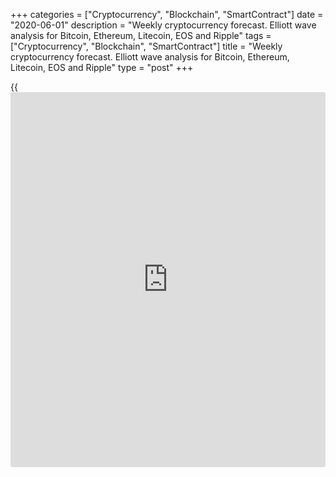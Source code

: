 +++
categories = ["Cryptocurrency", "Blockchain", "SmartContract"]
date = "2020-06-01"
description = "Weekly cryptocurrency forecast. Elliott wave analysis for Bitcoin, Ethereum, Litecoin, EOS and Ripple"
tags = ["Cryptocurrency", "Blockchain", "SmartContract"]
title = "Weekly cryptocurrency forecast. Elliott wave analysis for Bitcoin, Ethereum, Litecoin, EOS and Ripple"
type = "post"
+++

{{<iframe id="large-banner" src="https://www.bounty.group/#slide=24.0" width="100%" height="600" scrolling="no" style="border: 0px solid rgb(216, 221, 230); border-radius: 3px;">}}

June 1, 2020

June 1, 2020

Weekly Elliott wave cryptocurrency forecast and analysisRoman Onegin

## Forecast for BTCUSD, LTCUSD, ETHUSD, EOSUSD, XRPUSD pairs

###  **Elliott wave analysis for[BTCUSD][1]**

 **![LiteForex: Weekly cryptocurrency forecast. Elliott wave analysis
for Bitcoin, Ethereum, Litecoin, EOS and Ripple][2]**

The BTCUSD market is forming the large corrective wave 4 as a double
zigzag [W]-[X]-[Y]. There is now developing the linking wave [X] that
also can complete as an upward double zigzag (W)-(X)-(Y). Wave (W) is a
simple zigzag, the linking wave (X) is a double zigzag, wave (Y) is a
zigzag that has not yet completed. Let study the most recent zigzag in
more detail in a shorter timeframe.

![LiteForex: Weekly cryptocurrency forecast. Elliott wave analysis for
Bitcoin, Ethereum, Litecoin, EOS and Ripple][3]

It is clear from the eight-hour timeframe that, after the linking down
wave (X) completed, the market has started forming the impulse wave A
that is an element of the upward zigzag (Y). Wave A is composed of five
sub-waves [1]-[2]-[3]-[4]-[5], where corrective wave [4] is likely to be
a horizontal contracting triangle. When the entire corrective wave 4
completes at a level of around 8960 that is the level of the lower
construction line, the price can start rising in the upward impulse [5]
towards the level of 11000.

* * *

###  **Elliott wave analysis for[ETHUSD][4]**

 **![LiteForex: Weekly cryptocurrency forecast. Elliott wave analysis
for Bitcoin, Ethereum, Litecoin, EOS and Ripple][5]**

The [daily](https://www.fintecher.org/2020/03/03/forex-trading-daily-strategy/) ETHUSD chart displays the triple zigzag developing, namely,
its second linking wave [X]. This wave can well complete as a double
zigzag (W)-(X)-(Y). There have completed the sub-waves (W) and (X),
which are simple zigzags. There is now forming the impulse wave A. Let
us see the chart structure in more detail in the eight-hour timeframe.

![LiteForex: Weekly cryptocurrency forecast. Elliott wave analysis for
Bitcoin, Ethereum, Litecoin, EOS and Ripple][6]

The bullish impulse wave A is composed of five sub-waves
[1]-[2]-[3]-[4]-[5], where the sideways corrective wave [4] is a
horizontal contracting triangle. There is likely to be forming the final
impulse wave [5]. Wave [5] may complete at a level of around 263.00.
Next, the market should start declining in wave B, as it is outlined in
the chart.

* * *

###  **Elliott wave analysis for[LTCUSD][7]**

 **![LiteForex: Weekly cryptocurrency forecast. Elliott wave analysis
for Bitcoin, Ethereum, Litecoin, EOS and Ripple][8]**

The LTCUSD market is forming the global triple zigzag
[W]-[X]-[Y]-[X]-[Z], where its final part, wave [Z], is developing. This
wave is a simple bearish zigzag (A)-(B)-(C). The impulse wave (A) has
completed, and the price is now following in the upward corrective wave
(B). Let us see the chart structure in more detail.

![LiteForex: Weekly cryptocurrency forecast. Elliott wave analysis for
Bitcoin, Ethereum, Litecoin, EOS and Ripple][9]

There is developing the initial phase of the upward corrective wave (B),
which is unfolding as a simple zigzag A-B-C. There is likely to have
finished the bullish impulse wave A, next, there has started a down
correction. The B correction is likely to be a double three [W]-[X]-[Y].
The upward linking wave [X] should finish soon. Next, the market will be
moving in wave [Y] towards a level of 37.70, as it is outlined in the
chart.

* * *

###  **Elliott wave analysis for[EOSUSD][10]**

 **![LiteForex: Weekly cryptocurrency forecast. Elliott wave analysis
for Bitcoin, Ethereum, Litecoin, EOS and Ripple][11]**

Like other major cryptocurrencies, the EOSUSD market is forming a large
downward triple zigzag [W]-[X]-[Y]-[X]-[Z]. There is now developing the
second linking wave [X] that may complete as a simple upward zigzag
(A)-(B)-(C). Let us see its structure in more detail.

![LiteForex: Weekly cryptocurrency forecast. Elliott wave analysis for
Bitcoin, Ethereum, Litecoin, EOS and Ripple][12]

When the down zigzag-shaped wave [Y] completed, the market has started
rising in the linking wave [X]. All the five sub-waves completed within
the impulse wave (A). Next, there has started forming the corrective
wave (B) that is composed of the sub-waves W-X-Y. The linking wave X
should complete at a level of around 2.8. After that, the market should
be declining in the final wave Y towards a level of 2.1.

* * *

###  **Wave analysis for[XRPUSD][13]**

![LiteForex: Weekly cryptocurrency forecast. Elliott wave analysis for
Bitcoin, Ethereum, Litecoin, EOS and Ripple][14]

The XRPUSD market is also forming the triple zigzag. It is clear from
the [daily](https://www.fintecher.org/2020/03/03/forex-trading-daily-strategy/) timeframe that the first three legs of this zigzag have
completed, there is now unfolding the second linking wave [X] as a
simple upward zigzag. Let see the structure of the [X] wave on the H8
timeframe.

![LiteForex: Weekly cryptocurrency forecast. Elliott wave analysis for
Bitcoin, Ethereum, Litecoin, EOS and Ripple][15]

Wave [X] is likely to complete as a simple zigzag (A)-(B)-(C). There is
now forming the (B) correction as a double zigzag W-X-Z. Over the next
few days, the linking wave X should complete. Next, the market could
start declining in the final motive wave Y towards a level of 0.155.

* * *

P.S. Did you like my article? Share it in social networks: it will be
the best “thank you" :)

Ask me questions and comment below. I’ll be glad to answer your
questions and give necessary explanations.

 **Useful links:**

  * I recommend trying to trade with a reliable broker [here][16]. The system allows you to trade by yourself or copy successful traders from all across the globe.
  * Use my promo-code BLOG for getting deposit bonus 50% on LiteForex platform. Just enter this code in the appropriate field while [depositing][17] your trading account.
  * Telegram channel with high-quality analytics, Forex reviews, training articles, and other useful things for traders <t.me/liteforex>

## Price chart of BTCUSD in real time mode

![Weekly Elliott wave cryptocurrency forecast and analysis][18]

The content of this article reflects the author’s opinion and does not
necessarily reflect the official position of LiteForex. The material
published on this page is provided for informational purposes only and
should not be considered as the provision of investment advice for the
purposes of Directive 2004/39/EC.

Rate this article:

{{value}}

( {{count}} {{title}} )

   1. my.liteforex.com/trading/chart?symbol=BTCUSD
   2. cdn.liteforex.com/cache/uploads/blog_post/wave-analysis-crypto/01-06-2020X/BTCUSDDaily.png?w=30&s=0d34ff51118d8e68a1f8f360892c76d4
   3. cdn.liteforex.com/cache/uploads/blog_post/wave-analysis-crypto/01-06-2020X/BTCUSDH8.png?w=30&s=561c4c927e818f9afb202a2634b25941
   4. my.liteforex.com/trading/chart?symbol=ETHUSD
   5. cdn.liteforex.com/cache/uploads/blog_post/wave-analysis-crypto/01-06-2020X/ETHUSDDaily.png?w=30&s=c7b53a3410b4b85125af1a3dab6bd9cb
   6. cdn.liteforex.com/cache/uploads/blog_post/wave-analysis-crypto/01-06-2020X/ETHUSDH8.png?w=30&s=1fba42c738cbb64260d0b35d7b021479
   7. my.liteforex.com/trading/chart?symbol=LTCUSD
   8. cdn.liteforex.com/cache/uploads/blog_post/wave-analysis-crypto/01-06-2020X/LTCUSDDaily.png?w=30&s=446d82dde1afaecba776d6fc4b779ed1
   9. cdn.liteforex.com/cache/uploads/blog_post/wave-analysis-crypto/01-06-2020X/LTCUSDH4.png?w=30&s=8f5a7e96b788c1339d9a5222b32feea7
   10. my.liteforex.com/trading/chart?symbol=EOSUSD
   11. cdn.liteforex.com/cache/uploads/blog_post/wave-analysis-crypto/01-06-2020X/EOSUSDDaily.png?w=30&s=34a2fc5f9d35c3d17d85c72df14988d1
   12. cdn.liteforex.com/cache/uploads/blog_post/wave-analysis-crypto/01-06-2020X/EOSUSDH8.png?w=30&s=8d2f70d2a1f1d1f4c78047d3ecb76207
   13. my.liteforex.com/trading/chart?symbol=XRPUSD
   14. cdn.liteforex.com/cache/uploads/blog_post/wave-analysis-crypto/01-06-2020X/XRPUSDDaily.png?w=30&s=0acfa5e7d45d3afb553f01d25cfc6995
   15. cdn.liteforex.com/cache/uploads/blog_post/wave-analysis-crypto/01-06-2020X/XRPUSDH8.png?w=30&s=624319a2994cfd5602efa8a82a5abb5f
   16. my.liteforex.com/?category=analysts-opinions&slug=weekly-elliott-wave-cryptocurrency-forecast-and-analysis-2020-06-01&openPopup=%2Fregistration%2Fpopup&utm_source=blog&utm_medium=article&utm_campaign=bonus
   17. my.liteforex.com/deposit/?category=analysts-opinions&slug=weekly-elliott-wave-cryptocurrency-forecast-and-analysis-2020-06-01&promo_code=BLOG&utm_source=blog&utm_medium=article&utm_campaign=bonus
   18. cdn.liteforex.com/cache/uploads/blog_post/wave-analysis-crypto/1-elliott-waves-weekly-forecast-for-[BTC](https://www.playgroundfx.com/blog/who-is-the-creator-of-bitcoin/)usd-ethusd-ltcusd-eosusd-xrpusd_1000x545.jpg?q=75&w=1000&s=1480cfce2406c81b57be8a77076342f1